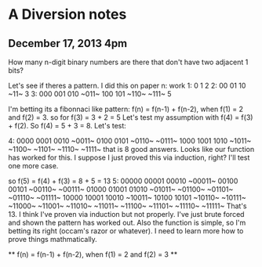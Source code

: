A Diversion notes
=================

December 17, 2013 4pm
---------------------
How many n-digit binary numbers are there that don't have two adjacent 1 bits?

Let's see if theres a pattern. I did this on paper
n: work
1: 0 1                                    2
2: 00 01 10 ~11~                          3
3: 000 001 010 ~011~ 100 101 ~110~ ~111~  5

I'm betting its a fibonnaci like pattern: f(n) = f(n-1) + f(n-2), when f(1) = 2 and f(2) = 3.
so for f(3) = 3 + 2 = 5
Let's test my assumption with f(4) = f(3) + f(2). So f(4) = 5 + 3 = 8. Let's test:

4: 0000 0001 0010 ~0011~ 0100 0101 ~0110~ ~0111~ 1000 1001 1010 ~1011~ ~1100~ ~1101~ ~1110~ ~1111~ 
that is 8 good answers. Looks like our function has worked for this. I suppose I just proved this via induction, right? I'll test one more case.

so f(5) = f(4) + f(3) = 8 + 5 = 13
5: 00000 00001 00010 ~00011~ 00100 00101 ~00110~ ~00111~ 01000 01001 01010 ~01011~ ~01100~ ~01101~ ~01110~ ~01111~
   10000 10001 10010 ~10011~ 10100 10101 ~10110~ ~10111~ ~11000~ ~11001~ ~11010~ ~11011~ ~11100~ ~11101~ ~11110~ ~11111~
That's 13. I think I've proven via induction but not properly. I've just brute forced and shown the pattern has worked out. Also the function is simple, so I'm betting its right (occam's razor or whatever). I need to learn more how to prove things mathmatically.

** f(n) = f(n-1) + f(n-2), when f(1) = 2 and f(2) = 3 **